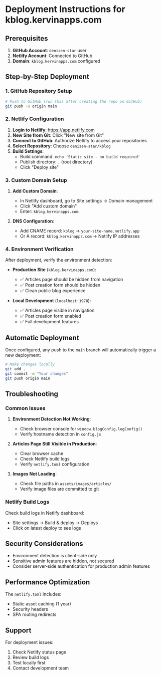 # Deployment Instructions for kblog.kervinapps.com

## Prerequisites

1. **GitHub Account**: `denizen-star` user
2. **Netlify Account**: Connected to GitHub
3. **Domain**: `kblog.kervinapps.com` configured

## Step-by-Step Deployment

### 1. GitHub Repository Setup

```bash
# Push to GitHub (run this after creating the repo on GitHub)
git push -u origin main
```

### 2. Netlify Configuration

1. **Login to Netlify**: https://app.netlify.com
2. **New Site from Git**: Click "New site from Git"
3. **Connect to GitHub**: Authorize Netlify to access your repositories
4. **Select Repository**: Choose `denizen-star/kblog`
5. **Build Settings**:
   - Build command: `echo 'Static site - no build required'`
   - Publish directory: `.` (root directory)
   - Click "Deploy site"

### 3. Custom Domain Setup

1. **Add Custom Domain**:
   - In Netlify dashboard, go to Site settings → Domain management
   - Click "Add custom domain"
   - Enter: `kblog.kervinapps.com`

2. **DNS Configuration**:
   - Add CNAME record: `kblog` → `your-site-name.netlify.app`
   - Or A record: `kblog.kervinapps.com` → Netlify IP addresses

### 4. Environment Verification

After deployment, verify the environment detection:

- **Production Site** (`kblog.kervinapps.com`):
  - ✅ Articles page should be hidden from navigation
  - ✅ Post creation form should be hidden
  - ✅ Clean public blog experience

- **Local Development** (`localhost:1978`):
  - ✅ Articles page visible in navigation
  - ✅ Post creation form enabled
  - ✅ Full development features

## Automatic Deployment

Once configured, any push to the `main` branch will automatically trigger a new deployment:

```bash
# Make changes locally
git add .
git commit -m "Your changes"
git push origin main
```

## Troubleshooting

### Common Issues

1. **Environment Detection Not Working**:
   - Check browser console for `window.blogConfig.logConfig()`
   - Verify hostname detection in `config.js`

2. **Articles Page Still Visible in Production**:
   - Clear browser cache
   - Check Netlify build logs
   - Verify `netlify.toml` configuration

3. **Images Not Loading**:
   - Check file paths in `assets/images/articles/`
   - Verify image files are committed to git

### Netlify Build Logs

Check build logs in Netlify dashboard:
- Site settings → Build & deploy → Deploys
- Click on latest deploy to see logs

## Security Considerations

- Environment detection is client-side only
- Sensitive admin features are hidden, not secured
- Consider server-side authentication for production admin features

## Performance Optimization

The `netlify.toml` includes:
- Static asset caching (1 year)
- Security headers
- SPA routing redirects

## Support

For deployment issues:
1. Check Netlify status page
2. Review build logs
3. Test locally first
4. Contact development team
